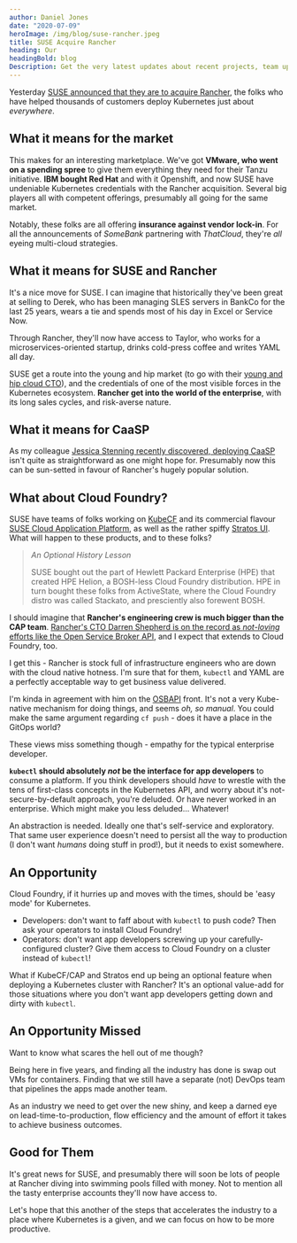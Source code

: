 ```yaml
---
author: Daniel Jones
date: "2020-07-09"
heroImage: /img/blog/suse-rancher.jpeg
title: SUSE Acquire Rancher
heading: Our
headingBold: blog
Description: Get the very latest updates about recent projects, team updates, thoughts and industry news from our team of EngineerBetter experts.
---
```


Yesterday [SUSE announced that they are to acquire Rancher](https://www.theregister.com/2020/07/09/suse_acquires_rancher/), the folks who have helped thousands of customers deploy Kubernetes just about _everywhere_.

## What it means for the market

This makes for an interesting marketplace. We've got **VMware, who went on a spending spree** to give them everything they need for their Tanzu initiative. **IBM bought Red Hat** and with it Openshift, and now SUSE have undeniable Kubernetes credentials with the Rancher acquisition. Several big players all with competent offerings, presumably all going for the same market.

Notably, these folks are all offering **insurance against vendor lock-in**. For all the announcements of _SomeBank_ partnering with _ThatCloud_, they're _all_ eyeing multi-cloud strategies.

## What it means for SUSE and Rancher

It's a nice move for SUSE. I can imagine that historically they've been great at selling to Derek, who has been managing SLES servers in BankCo for the last 25 years, wears a tie and spends most of his day in Excel or Service Now.

Through Rancher, they'll now have access to Taylor, who works for a microservices-oriented startup, drinks cold-press coffee and writes YAML all day.

SUSE get a route into the young and hip market (to go with their [young and hip cloud CTO](https://www.linkedin.com/in/rssfed23/)), and the credentials of one of the most visible forces in the Kubernetes ecosystem. **Rancher get into the world of the enterprise**, with its long sales cycles, and risk-averse nature.

## What it means for CaaSP

As my colleague [Jessica Stenning recently discovered, deploying CaaSP](/blog/suse-caasp-on-aws) isn't quite as straightforward as one might hope for. Presumably now this can be sun-setted in favour of Rancher's hugely popular solution.

## What about Cloud Foundry?

SUSE have teams of folks working on [KubeCF](https://www.cloudfoundry.org/kubecf/) and its commercial flavour [SUSE Cloud Application Platform](https://www.suse.com/products/cloud-application-platform/), as well as the rather spiffy [Stratos UI](https://github.com/cloudfoundry/stratos). What will happen to these products, and to these folks?

> _An Optional History Lesson_
>
> SUSE bought out the part of Hewlett Packard Enterprise (HPE) that created HPE Helion, a BOSH-less Cloud Foundry distribution. HPE in turn bought these folks from ActiveState, where the Cloud Foundry distro was called Stackato, and presciently also forewent BOSH.

I should imagine that **Rancher's engineering crew is much bigger than the CAP team**. [Rancher's CTO Darren Shepherd is on the record as _not-loving_ efforts like the Open Service Broker API](https://twitter.com/ibuildthecloud/status/1276905783029096454), and I expect that extends to Cloud Foundry, too.

I get this - Rancher is stock full of infrastructure engineers who are down with the cloud native hotness. I'm sure that for them, `kubectl` and YAML are a perfectly acceptable way to get business value delivered.

I'm kinda in agreement with him on the [OSBAPI](https://www.openservicebrokerapi.org/) front. It's not a very Kube-native mechanism for doing things, and seems _oh, so manual_. You could make the same argument regarding `cf push` - does it have a place in the GitOps world?

These views miss something though - empathy for the typical enterprise developer.

**`kubectl` should absolutely _not_ be the interface for app developers** to consume a platform. If you think developers should _have_ to wrestle with the tens of first-class concepts in the Kubernetes API, and worry about it's not-secure-by-default approach, you're deluded. Or have never worked in an enterprise. Which might make you less deluded... Whatever!

An abstraction is needed. Ideally one that's self-service and exploratory. That same user experience doesn't need to persist all the way to production (I don't want _humans_ doing stuff in prod!), but it needs to exist somewhere.

## An Opportunity

Cloud Foundry, if it hurries up and moves with the times, should be 'easy mode' for Kubernetes.

* Developers: don't want to faff about with `kubectl` to push code? Then ask your operators to install Cloud Foundry!
* Operators: don't want app developers screwing up your carefully-configured cluster? Give them access to Cloud Foundry on a cluster instead of `kubectl`!

What if KubeCF/CAP and Stratos end up being an optional feature when deploying a Kubernetes cluster with Rancher? It's an optional value-add for those situations where you don't want app developers getting down and dirty with `kubectl`.

## An Opportunity Missed

Want to know what scares the hell out of me though?

Being here in five years, and finding all the industry has done is swap out VMs for containers. Finding that we still have a separate (not) DevOps team that pipelines the apps made another team.

As an industry we need to get over the new shiny, and keep a darned eye on lead-time-to-production, flow efficiency and the amount of effort it takes to achieve business outcomes.

## Good for Them

It's great news for SUSE, and presumably there will soon be lots of people at Rancher diving into swimming pools filled with money. Not to mention all the tasty enterprise accounts they'll now have access to.

Let's hope that this another of the steps that accelerates the industry to a place where Kubernetes is a given, and we can focus on how to be more productive.

